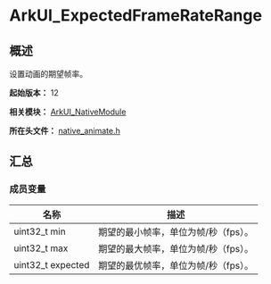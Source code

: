 # ArkUI_ExpectedFrameRateRange

## 概述

设置动画的期望帧率。

**起始版本：** 12

**相关模块：** [ArkUI_NativeModule](capi-arkui-nativemodule.md)

**所在头文件：** [native_animate.h](capi-native-animate-h.md)

## 汇总

### 成员变量

| 名称 | 描述 |
| -- | -- |
| uint32_t min | 期望的最小帧率，单位为帧/秒（fps）。 |
| uint32_t max | 期望的最大帧率，单位为帧/秒（fps）。 |
| uint32_t expected | 期望的最优帧率，单位为帧/秒（fps）。 |



